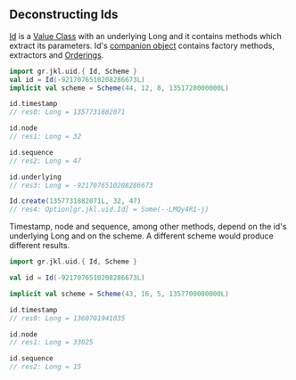 Deconstructing Ids
------------------

[Id][1] is a [Value Class][2] with an underlying Long and it contains methods 
which extract its parameters. Id's [companion object][3] contains factory
methods, extractors and [Orderings][4].

```scala
import gr.jkl.uid.{ Id, Scheme }
val id = Id(-9217076510208286673L)
implicit val scheme = Scheme(44, 12, 8, 1351728000000L)

id.timestamp
// res0: Long = 1357731882071

id.node
// res1: Long = 32

id.sequence
// res2: Long = 47

id.underlying
// res3: Long = -9217076510208286673

Id.create(1357731882071L, 32, 47)
// res4: Option[gr.jkl.uid.Id] = Some(--LMQy4R1-j)
```

Timestamp, node and sequence, among other methods, depend on the id's underlying 
Long and on the scheme. A different scheme would produce different results.

```scala
import gr.jkl.uid.{ Id, Scheme }

val id = Id(-9217076510208286673L)

implicit val scheme = Scheme(43, 16, 5, 1357700000000L)

id.timestamp
// res0: Long = 1360701941035

id.node
// res1: Long = 33025

id.sequence
// res2: Long = 15
```

[1]: api/latest/gr/jkl/uid/Id.html "gr.jkl.uid.Id"
[2]: http://docs.scala-lang.org/overviews/core/value-classes.html "Scala Value Classes"
[3]: api/latest/gr/jkl/uid/Id\$.html "gr.jkl.uid.Id\$"
[4]: http://www.scala-lang.org/api/current/scala/math/Ordering.html "scala.math.Ordering"
